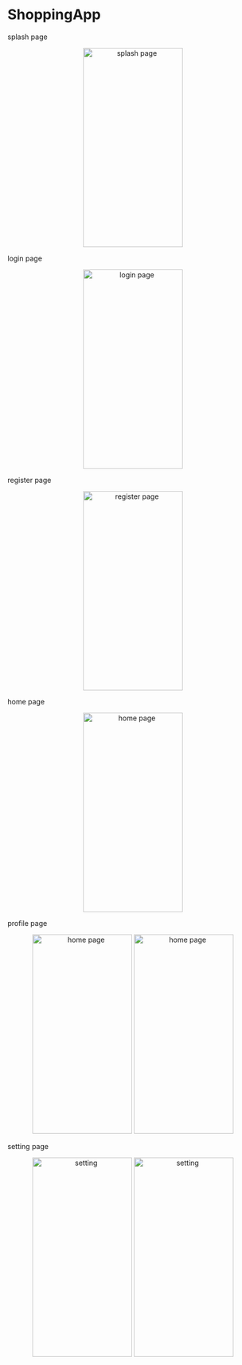 # ShoppingApp

<p> splash page</p>
<div align=center>
        <img src="https://user-images.githubusercontent.com/81251707/170893391-366785e3-ce83-40de-9e6f-a6ed864a79f0.jpg" alt="splash page" height="400" width="200">
</div>
<p> login page</p>
<div align=center>
        <img src="https://user-images.githubusercontent.com/81251707/170893392-40938f12-4e62-41f4-9ed2-ec2d66ee8996.jpg" alt="login page" height="400" width="200">
</div>
<p> register page</p>
<div align=center>
        <img src="https://user-images.githubusercontent.com/81251707/170893396-60112b7d-72f8-4bac-be40-273ac5fda0b2.jpg" alt="register page" height="400" width="200">
</div>
<p> home page</p>
<div align=center>
        <img src="https://user-images.githubusercontent.com/81251707/170893397-630a5ea2-c60b-4819-bd1c-ab4275747215.jpg" alt="home page" height="400" width="200">
</div>
<p> profile page</p>
<div align=center>
        <img src="https://user-images.githubusercontent.com/81251707/170893407-ed4eafdd-946d-4eb9-bed9-41930e6e1469.jpg" alt="home page" height="400" width="200">
        <img src="https://user-images.githubusercontent.com/81251707/170893408-a428a4e1-7ab3-443f-92f5-0de9ca77ddbe.jpg" alt="home page" height="400" width="200">
</div>


<p> setting page</p>
<div align=center>
        <img src="https://user-images.githubusercontent.com/81251707/170893409-c54ebd13-1391-4b50-acad-2020353060f8.jpg" alt="setting" height="400" width="200">
        <img src="https://user-images.githubusercontent.com/81251707/170893411-84967844-a831-4f8f-b849-40954023a84e.jpg" alt="setting" height="400" width="200">
</div>

